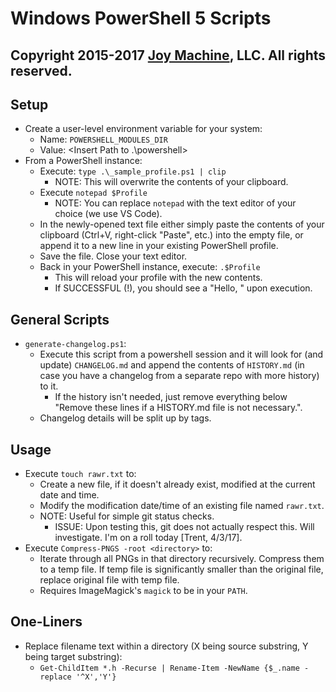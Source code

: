 # Windows PowerShell 5 Scripts
## Copyright 2015-2017 [Joy Machine](https://joy-machine.com), LLC. All rights reserved.

## Setup
 * Create a user-level environment variable for your system:
 	* Name: `POWERSHELL_MODULES_DIR`
	* Value: <Insert Path to .\powershell>
 * From a PowerShell instance:
 	* Execute: `type .\_sample_profile.ps1 | clip`
	 	* NOTE: This will overwrite the contents of your clipboard.
	* Execute `notepad $Profile`
		* NOTE: You can replace `notepad` with the text editor of your choice (we use VS Code).
	* In the newly-opened text file either simply paste the contents of your clipboard (Ctrl+V, right-click "Paste", etc.) into the empty file, or append it to a new line in your existing PowerShell profile.
	* Save the file. Close your text editor.
	* Back in your PowerShell instance, execute: `.$Profile`
		* This will reload your profile with the new contents.
		* If SUCCESSFUL (!), you should see a "Hello, <your username>" upon execution.

## General Scripts
 * `generate-changelog.ps1`:
	* Execute this script from a powershell session and it will look for (and update) `CHANGELOG.md` and append the contents of `HISTORY.md` (in case you have a changelog from a separate repo with more history) to it.
		* If the history isn't needed, just remove everything below "Remove these lines if a HISTORY.md file is not necessary.".
	* Changelog details will be split up by tags.

## Usage
 * Execute `touch rawr.txt` to:
 	* Create a new file, if it doesn't already exist, modified at the current date and time.
	* Modify the modification date/time of an existing file named `rawr.txt`.
	* NOTE: Useful for simple git status checks.
		* ISSUE: Upon testing this, git does not actually respect this. Will investigate. I'm on a roll today [Trent, 4/3/17].
 * Execute `Compress-PNGS -root <directory>` to:
    * Iterate through all PNGs in that directory recursively. Compress them to a temp file. If temp file is significantly smaller than
      the original file, replace original file with temp file.
    * Requires ImageMagick's `magick` to be in your `PATH`.

## One-Liners
 * Replace filename text within a directory (X being source substring, Y being target substring):
	* `Get-ChildItem *.h -Recurse | Rename-Item -NewName {$_.name -replace '^X','Y'}`